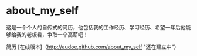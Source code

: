 about_my_self
=============

这是一个个人的自传式的简历，他包括我的工作经历、学习经历、希望一年后他能够给我的老板看，争取一个高薪吧！


简历 [在线版本]（http://audoe.github.com/about_my_self "还在建立中"）